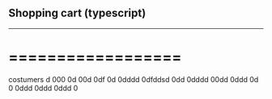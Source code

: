 ## Shopping cart (typescript)
---------------------------
==================
=================

costumers
d
000
0d
00d
0df
0d
0dddd
0dfddsd
0dd
0dddd
00dd
0ddd
0d
0
0ddd
0ddd
0ddd
0
